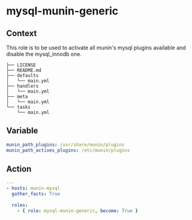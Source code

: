# mysql-munin-generic

## Context

This role is to be used to activate all munin's mysql plugins available and disable the mysql_innodb one.

```console
├── LICENSE
├── README.md
├── defaults
│   └── main.yml
├── handlers
│   └── main.yml
├── meta
│   └── main.yml
└── tasks
    └── main.yml
```

## Variable

```yaml
munin_path_plugins: /usr/share/munin/plugins
munin_path_actives_plugins: /etc/munin/plugins
```

## Action

```yaml
---
- hosts: munin-mysql
  gather_facts: True
  
  roles:
    - { role: mysql-munin-generic, become: True }
```
